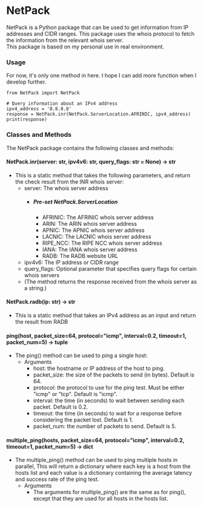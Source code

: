 # NetPack
NetPack is a Python package that can be used to get information from IP addresses and CIDR ranges. This package uses the whois protocol to fetch the information from the relevant whois server.\
This package is based on my personal use in real environment.

### Usage
For now, it's only one method in here. I hope I can add more function when I develop further.
```
from NetPack import NetPack

# Query information about an IPv4 address
ipv4_address = '8.8.8.8'
response = NetPack.inr(NetPack.ServerLocation.AFRINIC, ipv4_address)
print(response)
```

### Classes and Methods
The NetPack package contains the following classes and methods:


#### NetPack.inr(server: str, ipv4v6: str, query_flags: str = None) -> str
* This is a static method that takes the following parameters, and return the check result from the INR whois server:
    * server: The whois server address
      * ##### Pre-set NetPack.ServerLocation
          * AFRINIC: The AFRINIC whois server address
          * ARIN: The ARIN whois server address
          * APNIC: The APNIC whois server address
          * LACNIC: The LACNIC whois server address
          * RIPE_NCC: The RIPE NCC whois server address
          * IANA: The IANA whois server address
          * RADB: The RADB website URL
    * ipv4v6: The IP address or CIDR range
    * query_flags: Optional parameter that specifies query flags for certain whois servers
    * (The method returns the response received from the whois server as a string.)

#### NetPack.radb(ip: str) -> str
* This is a static method that takes an IPv4 address as an input and return the result from RADB

#### ping(host, packet_size=64, protocol="icmp", interval=0.2, timeout=1, packet_num=5) -> tuple
* The ping() method can be used to ping a single host:
    * Arguments
        * host: the hostname or IP address of the host to ping.
        * packet_size: the size of the packets to send (in bytes). Default is 64.
        * protocol: the protocol to use for the ping test. Must be either "icmp" or "tcp". Default is "icmp".
        * interval: the time (in seconds) to wait between sending each packet. Default is 0.2.
        * timeout: the time (in seconds) to wait for a response before considering the packet lost. Default is 1.
        * packet_num: the number of packets to send. Default is 5.

#### multiple_ping(hosts, packet_size=64, protocol="icmp", interval=0.2, timeout=1, packet_num=5) -> dict
* The multiple_ping() method can be used to ping multiple hosts in parallel, This will return a dictionary where each key is a host from the hosts list and each value is a dictionary containing the average latency and success rate of the ping test.
    * Arguments
        * The arguments for multiple_ping() are the same as for ping(), except that they are used for all hosts in the hosts list.